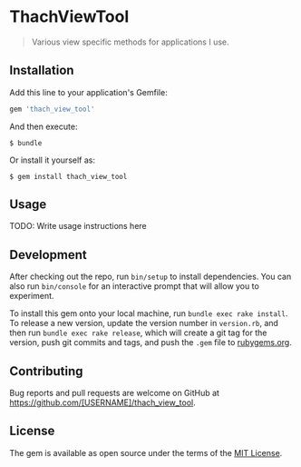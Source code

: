# ThachViewTool

>Various view specific methods for applications I use.

## Installation

Add this line to your application's Gemfile:

```ruby
gem 'thach_view_tool'
```

And then execute:

    $ bundle

Or install it yourself as:

    $ gem install thach_view_tool

## Usage

TODO: Write usage instructions here

## Development

After checking out the repo, run `bin/setup` to install dependencies. You can also run `bin/console` for an interactive prompt that will allow you to experiment.

To install this gem onto your local machine, run `bundle exec rake install`. To release a new version, update the version number in `version.rb`, and then run `bundle exec rake release`, which will create a git tag for the version, push git commits and tags, and push the `.gem` file to [rubygems.org](https://rubygems.org).

## Contributing

Bug reports and pull requests are welcome on GitHub at https://github.com/[USERNAME]/thach_view_tool.


## License

The gem is available as open source under the terms of the [MIT License](http://opensource.org/licenses/MIT).

